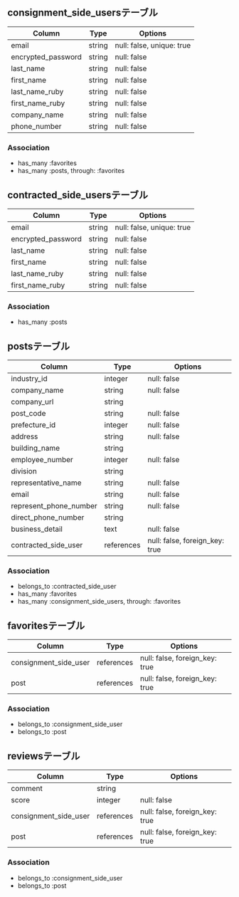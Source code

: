 ## consignment_side_usersテーブル

|Column              |Type     |Options                    |
|--------------------|---------|---------------------------|
| email              | string  | null: false, unique: true |
| encrypted_password | string  | null: false               |
| last_name          | string  | null: false               |
| first_name         | string  | null: false               |
| last_name_ruby     | string  | null: false               |
| first_name_ruby    | string  | null: false               |
| company_name       | string  | null: false               |
| phone_number       | string  | null: false               |

### Association
- has_many :favorites
- has_many :posts, through: :favorites


## contracted_side_usersテーブル

|Column              |Type     |Options                    |
|--------------------|---------|---------------------------|
| email              | string  | null: false, unique: true |
| encrypted_password | string  | null: false               |
| last_name          | string  | null: false               |
| first_name         | string  | null: false               |
| last_name_ruby     | string  | null: false               |
| first_name_ruby    | string  | null: false               |

### Association
- has_many :posts


## postsテーブル

|Column                  |Type        |Options                         |
|------------------------|------------|--------------------------------|
| industry_id            | integer    | null: false                    |
| company_name           | string     | null: false                    |
| company_url            | string     |                                |
| post_code              | string     | null: false                    |
| prefecture_id          | integer    | null: false                    |
| address                | string     | null: false                    |
| building_name          | string     |                                |
| employee_number        | integer    | null: false                    |
| division               | string     |                                |
| representative_name    | string     | null: false                    |
| email                  | string     | null: false                    |
| represent_phone_number | string     | null: false                    |
| direct_phone_number    | string     |                                |
| business_detail        | text       | null: false                    |
| contracted_side_user   | references | null: false, foreign_key: true |

### Association
- belongs_to :contracted_side_user
- has_many :favorites
- has_many :consignment_side_users, through: :favorites


## favoritesテーブル

|Column                 |Type        |Options                         |
|-----------------------|------------|--------------------------------|
| consignment_side_user | references | null: false, foreign_key: true |
| post                  | references | null: false, foreign_key: true |

### Association
- belongs_to :consignment_side_user
- belongs_to :post


## reviewsテーブル

|Column                 |Type        |Options                         |
|-----------------------|------------|--------------------------------|
| comment               | string     |                                |
| score                 | integer    | null: false                    |
| consignment_side_user | references | null: false, foreign_key: true |
| post                  | references | null: false, foreign_key: true |

### Association
- belongs_to :consignment_side_user
- belongs_to :post